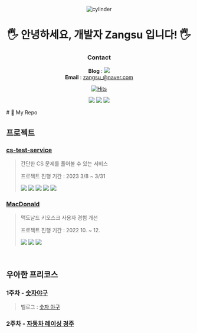 <div align="center">
  <!-- ### Hi there 👋 -->

  <!--
  **zangsu/zangsu** is a ✨ _special_ ✨ repository because its `README.md` (this file) appears on your GitHub profile.

  Here are some ideas to get you started:

  - 🔭 I’m currently working on ...
  - 🌱 I’m currently learning ...
  - 👯 I’m looking to collaborate on ...
  - 🤔 I’m looking for help with ...
  - 💬 Ask me about ...
  - 📫 How to reach me: ...
  - 😄 Pronouns: ...
  - ⚡ Fun fact: ...
  -->


  ![cylinder](https://capsule-render.vercel.app/api?type=waving&color=gradient&text=Zangsu's_Github&fontAlignX=250&fontAlign=75&fontAlignY=45&fontSize=40&height=300&width=1200&descAlignY=70)

  <!-- 헤더 -->


  # 🖐 안녕하세요, 개발자 Zangsu 입니다! 🖐
  


  ### Contact  
  **Blog** :  <a href="https://velog.io/@zangsu" target="_blank"><img src="https://img.shields.io/badge/Velog-20C997?style=flat-square&logo=Velog&logoColor=white"/></a> <br>
  **Email** : zangsu_@naver.com
    
[![Hits](https://hits.seeyoufarm.com/api/count/incr/badge.svg?url=https%3A%2F%2Fgithub.com%2Fzangsu%2Fhit-counter&count_bg=%238CC85E&title_bg=%23616668&icon=github.svg&icon_color=%23E7E7E7&title=hits&edge_flat=false)](https://hits.seeyoufarm.com)
  <br>
  
  <p align="center">
  <img src ="https://github-readme-stats.vercel.app/api?username=zangsu&show_icons=true&count_private=true&theme=transparent&hide_border=true&bg_color=gradient&hide_rank="false">
  <img src ="https://github-readme-stats.vercel.app/api/top-langs/?username=zangsu&hide=Jupyter%20Notebook&layout=compact&border=true&theme=transparent&bg_color=00000000&langs_count=8&hide_border=true">
  <img src ="https://github-readme-streak-stats.herokuapp.com/?user=zangsu&hide=Jupyter%20Notebook&theme=transparent&hide_border=true&background=00000000">
</p>
  
  </div>
  # 📁 My Repo
  
  ## 프로젝트
  ### [cs-test-service](https://github.com/zangsu/cs-test-service)
  > 간단한 CS 문제를 풀어볼 수 있는 서비스
  > 
  > 프로젝트 진행 기간 : 2023 3/8 ~ 3/31
  > 
  > <img src="https://img.shields.io/badge/Spring-6DB33F?style=flat&logo=Spring&logoColor=white"/> <img src="https://img.shields.io/badge/Apache Tomcat-F8DC75?style=flat&logo=Apache Tomcat&logoColor=white"/> <img src="https://img.shields.io/badge/Amazon AWS-232F3E?style=flat&logo=Amazon AWS&logoColor=white"/> <img src="https://img.shields.io/badge/Amazon EC2-FF9900?style=flat&logo=Amazon EC2&logoColor=white"/> <img src="https://img.shields.io/badge/FileZilla-BF0000?style=flat&logo=FileZilla&logoColor=white"/>

  ### [MacDonald](https://github.com/KNU-Mobile-22/MacDonald)
  > 맥도날드 키오스크 사용자 경험 개선
  > 
  > 프로젝트 진행 기간 : 2022 10. ~ 12.
  > 
  >  <img src="https://img.shields.io/badge/Kotlin-7F52FF?style=flat&logo=Kotlin&logoColor=white"/> <img src="https://img.shields.io/badge/Android Studio-3DDC84?style=flat&logo=Android Studio&logoColor=white"/> <img src="https://img.shields.io/badge/Firebase-FFCA28?style=flat&logo=Firebase&logoColor=white"/>

  <br>
  
  ## 우아한 프리코스
  ### 1주차 - [숫자야구](https://github.com/zangsu/java-baseball-precourse)
   > 벨로그 : [숫자 야구](https://velog.io/@zangsu/%EC%9A%B0%ED%85%8C%EC%BD%94-%ED%94%84%EB%A6%AC%EC%BD%94%EC%8A%A4-1%EC%A3%BC%EC%B0%A8-%EC%88%AB%EC%9E%90%EC%95%BC%EA%B5%AC) <br>  
  ### 2주차 - [자동차 레이싱 경주](https://github.com/zangsu/java-racingcar-precourse)

<br>


  

